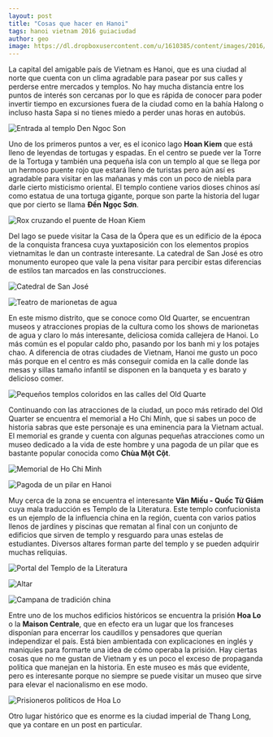 ```yaml
---
layout: post
title: "Cosas que hacer en Hanoi"
tags: hanoi vietnam 2016 guiaciudad
author: geo
image: https://dl.dropboxusercontent.com/u/1610385/content/images/2016/10/IMG_4797.JPG
---
```


La capital del amigable país de Vietnam es Hanoi, que es una ciudad al norte que cuenta con un clima agradable para pasear por sus calles y perderse entre mercados y templos. No hay mucha distancia entre los puntos de interés son cercanas por lo que es rápida de conocer para poder invertir tiempo en excursiones fuera de la ciudad como en la bahía Halong o incluso hasta Sapa si no tienes miedo a perder unas horas en autobús.

![Entrada al templo Den Ngoc Son](https://dl.dropboxusercontent.com/u/1610385/content/images/2016/10/IMG_4737.JPG)

Uno de los primeros puntos a ver, es el iconico lago **Hoan Kiem** que está lleno de leyendas de tortugas y espadas. En el centro se puede ver la Torre de la Tortuga y también una pequeña isla con un templo al que se llega por un hermoso puente rojo que estará lleno de turistas pero aún así es agradable para visitar en las mañanas y más con un poco de niebla para darle cierto misticismo oriental. El templo contiene varios dioses chinos así como estatua de una tortuga gigante, porque son parte la historia del lugar que por cierto se llama **Đền Ngọc Sơn**.

![Rox cruzando el puente de Hoan Kiem](https://dl.dropboxusercontent.com/u/1610385/content/images/2016/10/IMG_4735.JPG)

Del lago se puede visitar la Casa de la Ópera que es un edificio de la época de la conquista francesa cuya yuxtaposición con los elementos propios vietnamitas le dan un contraste interesante. La catedral de San José es otro monumento europeo que vale la pena visitar para percibir estas diferencias de estilos tan marcados en las construcciones.

![Catedral de San José](https://dl.dropboxusercontent.com/u/1610385/content/images/2016/10/IMG_4679.JPG)

![Teatro de marionetas de agua](https://dl.dropboxusercontent.com/u/1610385/content/images/2016/10/IMG_4820.JPG)

En este mismo distrito, que se conoce como Old Quarter, se encuentran museos y atracciones propias de la cultura como los shows de marionetas de agua y claro lo más interesante, deliciosa comida callejera de Hanoi. Lo más común es el popular caldo pho, pasando por los banh mi y los potajes chao. A diferencia de otras ciudades de Vietnam, Hanoi me gusto un poco más porque en el centro es más conseguir comida en la calle donde las mesas y sillas tamaño infantil se disponen en la banqueta y es barato y delicioso comer.

![Pequeños templos coloridos en las calles del Old Quarte](https://dl.dropboxusercontent.com/u/1610385/content/images/2016/10/IMG_4773.JPG)

Continuando con las atracciones de la ciudad, un poco más retirado del Old Quarter se encuentra el memorial a Ho Chi Minh, que si sabes un poco de historia sabras que este personaje es una eminencia para la Vietnam actual. El memorial es grande y cuenta con algunas pequeñas atracciones como un museo dedicado a la vida de este hombre y una pagoda de un pilar que es bastante popular conocida como **Chùa Một Cột**. 

![Memorial de Ho Chi Minh](https://dl.dropboxusercontent.com/u/1610385/content/images/2016/10/IMG_4836.JPG)

![Pagoda de un pilar en Hanoi](https://dl.dropboxusercontent.com/u/1610385/content/images/2016/10/IMG_4849.JPG)

Muy cerca de la zona se encuentra el interesante **Văn Miếu - Quốc Tử Giám** cuya mala traducción es Templo de la Literatura. Este templo confucionista es un ejemplo de la influencia china en la región, cuenta con varios patios llenos de jardínes y piscinas que rematan al final con un conjunto de edificios que sirven de templo y resguardo para unas estelas de estudiantes. Diversos altares forman parte del templo y se pueden adquirir muchas reliquias. 

![Portal del Templo de la Literatura](https://dl.dropboxusercontent.com/u/1610385/content/images/2016/10/IMG_4926.JPG)

![Altar](https://dl.dropboxusercontent.com/u/1610385/content/images/2016/10/IMG_4972.JPG)

![Campana de tradición china](https://dl.dropboxusercontent.com/u/1610385/content/images/2016/10/IMG_5001.JPG)

Entre uno de los muchos edificios históricos se encuentra la prisión **Hoa Lo** o la **Maison Centrale**, que en efecto era un lugar que los franceses disponían para encerrar los caudillos y pensadores que querían independizar el país. Está bien ambientada con explicaciones en inglés y maniquíes para  formarte una idea de cómo operaba la prisión. Hay ciertas cosas que no me gustan de Vietnam y es un poco el exceso de propaganda política que manejan en la historia. En este museo es más que evidente, pero es interesante porque no siempre se puede visitar un museo que sirve para elevar el nacionalismo en ese modo.

![Prisioneros politicos de Hoa Lo](https://dl.dropboxusercontent.com/u/1610385/content/images/2016/10/IMG_4661.JPG)

Otro lugar histórico que es enorme es la ciudad imperial de Thang Long, que ya contare en un post en particular.
